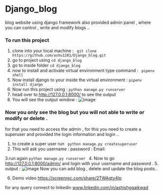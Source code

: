 # Django_blog
blog website using django framework also provided admin panel , where you can control , write and modify blogs ..


### To run this project 

1. clone into your local machine :  ``` git clone https://github.com/ashu1281/Django_blog.git```
2. go to project using ```cd django_blog```
3. go to inside folder ```cd django_blog ```
4. now to install and activate virtual environment type command : ``` pipenv shell```
5. Now install django to your inside the virtual environment : ``` pipenv install django ```
6. Now run this project using : ```python manage.py runserver ``` 
7. head over to http://127.0.0.1:8000/ to see the output
8. You will see the output window : 
![image](https://user-images.githubusercontent.com/98692616/178452789-fd177850-93b5-4d77-9b70-042ba22ea2c3.png)
### Now you only see the blog but you will not able to write or modify or delete . 

for that you need to access the admin , for this you need to create a superuser and provided the login information and login ..

1. to create a super user run ``` python manage.py createsuperuser``` 
2. This will ask you username : 
                     password : 
                     Email: 
                     
3.run again ```python manage.py runserver ```
4. Now to go http://127.0.0.1:8000/admin/ and login with your username and password .
5. output : 
![image](https://user-images.githubusercontent.com/98692616/178713400-2e9a5531-00af-4083-954c-69eeb5151b14.png)
Now you can add blog , delete and update the blog posts..

6. Demo video
        https://screenrec.com/share/2TWAqty4lp



for any query connect to linkedin www.linkedin.com/in/ashishggaikwad
